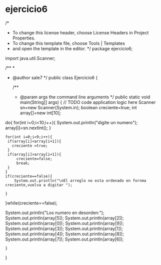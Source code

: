 # ejercicio6
/*
 * To change this license header, choose License Headers in Project Properties.
 * To change this template file, choose Tools | Templates
 * and open the template in the editor.
 */
package ejercicio6;

import java.util.Scanner;

/**
 *
 * @author sale7
 */
public class Ejercicio6 {

    /**
     * @param args the command line arguments
     */
    public static void main(String[] args) {
        // TODO code application logic here
        Scanner sn=new Scanner(System.in);
    boolean creciente=true;
   int array[]=new int[10];

  do{ 
for(int i=0;i<10;i++){
      System.out.println("digite un numero");   
      array[i]=sn.nextInt();
    }
    
    for(int i=0;i<9;i++){
     if(array[i]<array[i+1]){
       creciente =true;  
     }
     if(array[i]>array[i+1]){
         creciente=false;
         break;
     }
    }
    if(creciente==false){
        System.out.println("\nEl arreglo no esta ordenado en fornma creciente,vuelva a digitar ");
        
    }
    
  }while(creciente==false); 
 
  System.out.println("Los numero en desorden:");         
   System.out.println(array[5]);
   System.out.println(array[2]);     
   System.out.println(array[0]);
   System.out.println(array[9]);
   System.out.println(array[3]);
   System.out.println(array[1]);
   System.out.println(array[4]);
   System.out.println(array[8]);
   System.out.println(array[7]);
   System.out.println(array[6]);
 
    }
    
}
